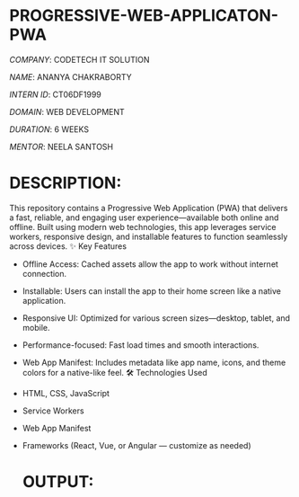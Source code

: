 # PROGRESSIVE-WEB-APPLICATON-PWA

*COMPANY*: CODETECH IT SOLUTION

*NAME*: ANANYA CHAKRABORTY

*INTERN ID*: CT06DF1999

*DOMAIN*: WEB DEVELOPMENT

*DURATION*: 6 WEEKS

*MENTOR*: NEELA SANTOSH

# DESCRIPTION:

This repository contains a Progressive Web Application (PWA) that delivers a fast, reliable, and engaging user experience—available both online and offline. Built using modern web technologies, this app leverages service workers, responsive design, and installable features to function seamlessly across devices.
✨ Key Features
- Offline Access: Cached assets allow the app to work without internet connection.
- Installable: Users can install the app to their home screen like a native application.
- Responsive UI: Optimized for various screen sizes—desktop, tablet, and mobile.
- Performance-focused: Fast load times and smooth interactions.
- Web App Manifest: Includes metadata like app name, icons, and theme colors for a native-like feel.
🛠️ Technologies Used
- HTML, CSS, JavaScript
- Service Workers
- Web App Manifest
- Frameworks (React, Vue, or Angular — customize as needed)

  # OUTPUT:

  







